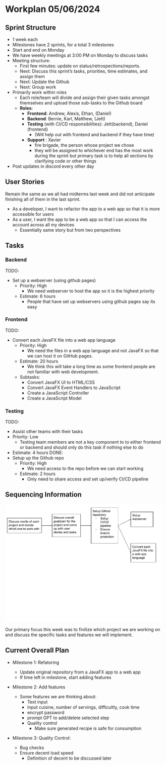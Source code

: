 # Workplan 05/06/2024


## Sprint Structure
- 1 week each
- Milestones have 2 sprints, for a total 3 milestones
- Start and end on Monday
- We have weekly meetings at 3:00 PM on Monday to discuss tasks
- Meeting structure:
  - First few minutes: update on status/retrospections/reports.
  - Next: Discuss this sprint’s tasks, priorities, time estimates, and assign them
  - Next: Update the Github
  - Next: Group work
- Primarily work within roles
  - Each role/team will divide and assign their given tasks amongst themselves and upload those sub-tasks to the Github board
  - **Roles**:
    - **Frontend**: Andrew, Alexis, Ethan, (Daniel)
    - **Backend**: Bernie, Karl, Matthew, (Jett)
    - **Testing** (with CI/CD responsibilities): Jett(backend), Daniel (frontend)
      - (Will help out with frontend and backend if they have time)
    - **Support** : Xavier
      - fire brigade, the person whose project we chose
      - they will be assigned to whichever end has the most work during the sprint but primary task is to help all sections by clarifying code or other things
- Post updates in discord every other day


## User Stories
Remain the same as we all had midterms last week and did not anticipate finishing all of them in the last sprint.
- As a developer, I want to refactor the app to a web app so that it is more accessible for users
- As a user, I want the app to be a web app so that I can access the account across all my devices
  - Essentially same story but from two perspectives


## Tasks
### Backend
TODO:
 - Set up a webserver (using github pages)
   - Priority: High
     - We need webserver to host the app so it is the highest priority
    - Estimate: 6 hours
      - People that have set up webservers using github pages say its easy 

### Frontend
TODO:
 - Convert each JavaFX file into a web app language
   - Priority: High
     - We need the files in a web app language and not JavaFX so that we can host it on GitHub pages.
    - Estimate: 20 hours
      - We think this will take a long time as some frontend people are not familiar with web development.
    - Subtasks:
      - Convert JavaFX UI to HTML/CSS
      - Convert JavaFX Event Handlers to JavaScript
      - Create a JavaScript Controller
      - Create a JavaScript Model

### Testing
TODO:
 - Assist other teams with their tasks
 - Priority: Low
   - Testing team members are not a key component to to either frontend or backend and should only do this task if nothing else to do 
  - Estimate: 4 hours
DONE:
 - Setup up the Github repo
     - Priority: High
        - We need access to the repo before we can start working
     - Estimate: 2 hours
        - Only need to share access and set up/verify CI/CD pipeline


## Sequencing Information
![Sequencing Information](https://github.com/CSE112-Team-10/Team10-PantryPals/blob/main/src/main/java/View/images/Sequencing-information-wk5.png "Sequencing Information")

Our primary focus this week was to finilize which project we are working on and discuss the specific tasks and features we will implement. 

## Current Overall Plan
 - Milestone 1: Refatoring
   - Update original repository from a JavaFX app to a web app
   - If time left in milestone, start adding features

- Milestone 2: Add features
  - Some features we are thinking about:
    - Text input
    - Input cuisine, number of servings, difficultly, cook time
    - encrypt password
    - prompt GPT to add/delete selected step
    - Quality control
      - Make sure generated recipe is safe for consumption

- Milestone 3: Quality Control:
  - Bug checks
  - Ensure decent load speed
    - Definition of decent to be discussed later
  
